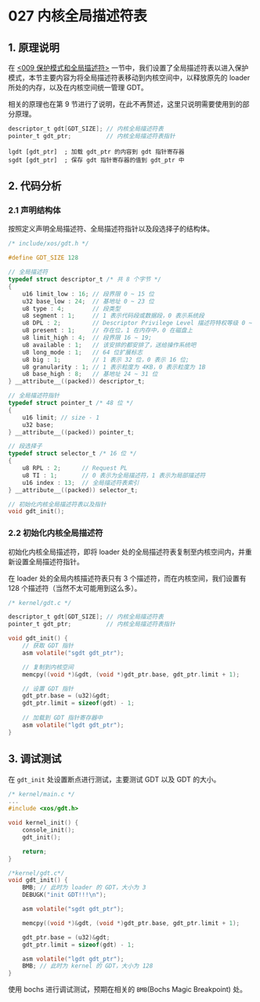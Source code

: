 # 027 内核全局描述符表

## 1. 原理说明

在 [<009 保护模式和全局描述符>](../01_bootloader/009_protected_mode.md) 一节中，我们设置了全局描述符表以进入保护模式，本节主要内容为将全局描述符表移动到内核空间中，以释放原先的 loader 所处的内存，以及在内核空间统一管理 GDT。

相关的原理也在第 9 节进行了说明，在此不再赘述，这里只说明需要使用到的部分原理。

```c
descriptor_t gdt[GDT_SIZE]; // 内核全局描述符表
pointer_t gdt_ptr;          // 内核全局描述符表指针
```

```x86asm
lgdt [gdt_ptr]  ; 加载 gdt_ptr 的内容到 gdt 指针寄存器
sgdt [gdt_ptr]  ; 保存 gdt 指针寄存器的值到 gdt_ptr 中
```

## 2. 代码分析

### 2.1 声明结构体

按照定义声明全局描述符、全局描述符指针以及段选择子的结构体。

```c
/* include/xos/gdt.h */

#define GDT_SIZE 128

// 全局描述符
typedef struct descriptor_t /* 共 8 个字节 */
{
    u16 limit_low : 16; // 段界限 0 ~ 15 位
    u32 base_low : 24;  // 基地址 0 ~ 23 位
    u8 type : 4;        // 段类型
    u8 segment : 1;     // 1 表示代码段或数据段，0 表示系统段
    u8 DPL : 2;         // Descriptor Privilege Level 描述符特权等级 0 ~ 3
    u8 present : 1;     // 存在位，1 在内存中，0 在磁盘上
    u8 limit_high : 4;  // 段界限 16 ~ 19;
    u8 available : 1;   // 该安排的都安排了，送给操作系统吧
    u8 long_mode : 1;   // 64 位扩展标志
    u8 big : 1;         // 1 表示 32 位，0 表示 16 位;
    u8 granularity : 1; // 1 表示粒度为 4KB，0 表示粒度为 1B
    u8 base_high : 8;   // 基地址 24 ~ 31 位
} __attribute__((packed)) descriptor_t;

// 全局描述符指针
typedef struct pointer_t /* 48 位 */
{
    u16 limit; // size - 1
    u32 base;
} __attribute__((packed)) pointer_t;

// 段选择子
typedef struct selector_t /* 16 位 */
{
    u8 RPL : 2;      // Request PL
    u8 TI : 1;       // 0 表示为全局描述符，1 表示为局部描述符
    u16 index : 13;  // 全局描述符表索引
} __attribute__((packed)) selector_t;

// 初始化内核全局描述符表以及指针
void gdt_init();
```

### 2.2 初始化内核全局描述符

初始化内核全局描述符，即将 loader 处的全局描述符表复制至内核空间内，并重新设置全局描述符指针。

在 loader 处的全局内核描述符表只有 3 个描述符，而在内核空间，我们设置有 128 个描述符（当然不太可能用到这么多）。

```c
/* kernel/gdt.c */

descriptor_t gdt[GDT_SIZE]; // 内核全局描述符表
pointer_t gdt_ptr;          // 内核全局描述符表指针

void gdt_init() {
    // 获取 GDT 指针
    asm volatile("sgdt gdt_ptr");

    // 复制到内核空间
    memcpy((void *)&gdt, (void *)gdt_ptr.base, gdt_ptr.limit + 1);

    // 设置 GDT 指针
    gdt_ptr.base = (u32)&gdt;
    gdt_ptr.limit = sizeof(gdt) - 1;
    
    // 加载到 GDT 指针寄存器中
    asm volatile("lgdt gdt_ptr");
}
```

## 3. 调试测试

在 `gdt_init` 处设置断点进行测试，主要测试 GDT 以及 GDT 的大小。

```c
/* kernel/main.c */
...
#include <xos/gdt.h>

void kernel_init() {
    console_init();
    gdt_init();

    return;
}
```

```c
/*kernel/gdt.c*/
void gdt_init() {
    BMB; // 此时为 loader 的 GDT，大小为 3
    DEBUGK("init GDT!!!\n");

    asm volatile("sgdt gdt_ptr");

    memcpy((void *)&gdt, (void *)gdt_ptr.base, gdt_ptr.limit + 1);

    gdt_ptr.base = (u32)&gdt;
    gdt_ptr.limit = sizeof(gdt) - 1;

    asm volatile("lgdt gdt_ptr");
    BMB; // 此时为 kernel 的 GDT，大小为 128
}
```

使用 bochs 进行调试测试，预期在相关的 `BMB`(Bochs Magic Breakpoint) 处。